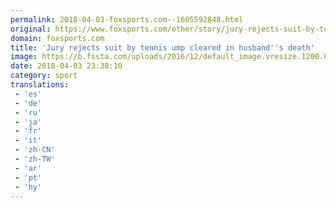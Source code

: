 ```yaml
---
permalink: 2018-04-03-foxsports.com--1605592848.html
original: https://www.foxsports.com/other/story/jury-rejects-suit-by-tennis-ump-cleared-in-husband-s-death-040318
domain: foxsports.com
title: 'Jury rejects suit by tennis ump cleared in husband''s death'
image: https://b.fssta.com/uploads/2016/12/default_image.vresize.1200.630.high.0.png
date: 2018-04-03 23:38:10
category: sport
translations: 
 - 'es'
 - 'de'
 - 'ru'
 - 'ja'
 - 'fr'
 - 'it'
 - 'zh-CN'
 - 'zh-TW'
 - 'ar'
 - 'pt'
 - 'hy'
---
```


